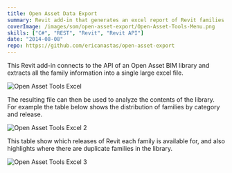 ```yaml
---
title: Open Asset Data Export
summary: Revit add-in that generates an excel report of Revit families in an Open Asset library
coverImage: /images/som/open-asset-export/Open-Asset-Tools-Menu.png
skills: ["C#", "REST", "Revit", "Revit API"]
date: "2014-08-08"
repo: https://github.com/ericanastas/open-asset-export
---
```


This Revit add-in connects to the API of an Open Asset BIM library and extracts all the family information into a single large excel file.

![Open Asset Tools Excel](/images/som/open-asset-export/Open-Asset-Tools-Excel.png)

The resulting file can then be used to analyze the contents of the library. For example the table below shows the distribution of families by category and release.

![Open Asset Tools Excel 2](/images/som/open-asset-export/Open-Asset-Tools-Excel-2.png)

This table show which releases of Revit each family is available for, and also highlights where there are duplicate families in the library.

![Open Asset Tools Excel 3](/images/som/open-asset-export/Open-Asset-Tools-Excel-3.png)
